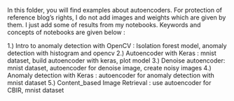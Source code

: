 In this folder, you will find examples about autoencoders. For protection of reference blog’s rights, I do not add images and weights which are given by them. I just add some of results from my notebooks. Keywords and concepts of notebooks are given below : 


1.)	Intro to anomaly detection with OpenCV : Isolation forest model, anomaly detection with histogram and opencv
2.)	Autoencoder with Keras : mnist dataset, build autoencoder with keras, plot model
3.)	Denoise autoencoder: mnist dataset, autoencoder for denoise image, create noisy images
4.)	Anomaly detection with Keras : autoencoder for anomaly detection with mnist dataset
5.)	Content_based Image Retrieval : use autoencoder for CBIR, mnist dataset

